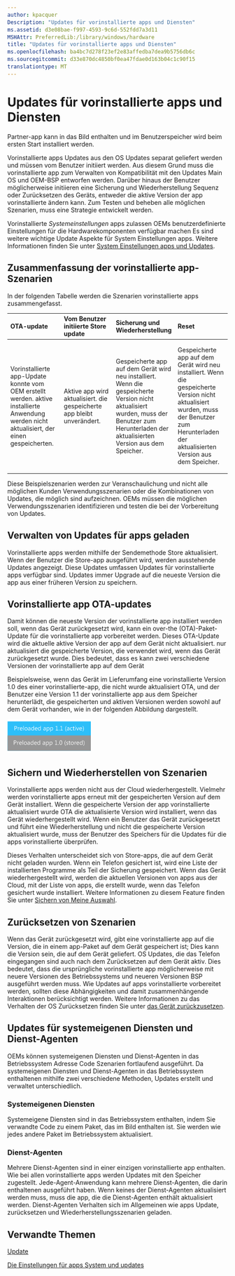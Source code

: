 ```yaml
---
author: kpacquer
Description: "Updates für vorinstallierte apps und Diensten"
ms.assetid: d3e08bae-f997-4593-9c6d-552fdd7a3d11
MSHAttr: PreferredLib:/library/windows/hardware
title: "Updates für vorinstallierte apps und Diensten"
ms.openlocfilehash: ba4bc7d278f23ef2e83affedba7dea9b5756db6c
ms.sourcegitcommit: d33e870dc4850bf0ea47fdae0d163b04c1c90f15
translationtype: MT
---
```

# <a name="updates-to-preloaded-apps-and-services"></a>Updates für vorinstallierte apps und Diensten


Partner-app kann in das Bild enthalten und im Benutzerspeicher wird beim ersten Start installiert werden.

Vorinstallierte apps Updates aus den OS Updates separat geliefert werden und müssen vom Benutzer initiiert werden. Aus diesem Grund muss die vorinstallierte app zum Verwalten von Kompatibilität mit den Updates Main OS und OEM-BSP entworfen werden. Darüber hinaus der Benutzer möglicherweise initiieren eine Sicherung und Wiederherstellung Sequenz oder Zurücksetzen des Geräts, entweder die aktive Version der app vorinstallierte ändern kann. Zum Testen und beheben alle möglichen Szenarien, muss eine Strategie entwickelt werden.

Vorinstallierte *Systemeinstellungen* apps zulassen OEMs benutzerdefinierte Einstellungen für die Hardwarekomponenten verfügbar machen Es sind weitere wichtige Update Aspekte für System Einstellungen apps. Weitere Informationen finden Sie unter [System Einstellungen apps und Updates](system-settings-apps-and-updates.md).

## <a name="span-idsummaryofpreloadedappscenariosspanspan-idsummaryofpreloadedappscenariosspanspan-idsummaryofpreloadedappscenariosspansummary-of-preloaded-app-scenarios"></a><span id="Summary_of_preloaded_app_scenarios"></span><span id="summary_of_preloaded_app_scenarios"></span><span id="SUMMARY_OF_PRELOADED_APP_SCENARIOS"></span>Zusammenfassung der vorinstallierte app-Szenarien


In der folgenden Tabelle werden die Szenarien vorinstallierte apps zusammengefasst.

<table>
<colgroup>
<col width="25%" />
<col width="25%" />
<col width="25%" />
<col width="25%" />
</colgroup>
<thead>
<tr class="header">
<th align="left">OTA-update</th>
<th align="left">Vom Benutzer initiierte Store update</th>
<th align="left">Sicherung und Wiederherstellung</th>
<th align="left">Reset</th>
</tr>
</thead>
<tbody>
<tr class="odd">
<td align="left"><p>Vorinstallierte app-Update konnte vom OEM erstellt werden. aktive installierte Anwendung werden nicht aktualisiert, der einen gespeicherten.</p></td>
<td align="left"><p>Aktive app wird aktualisiert. die gespeicherte app bleibt unverändert.</p></td>
<td align="left"><p>Gespeicherte app auf dem Gerät wird neu installiert. Wenn die gespeicherte Version nicht aktualisiert wurden, muss der Benutzer zum Herunterladen der aktualisierten Version aus dem Speicher.</p></td>
<td align="left"><p>Gespeicherte app auf dem Gerät wird neu installiert. Wenn die gespeicherte Version nicht aktualisiert wurden, muss der Benutzer zum Herunterladen der aktualisierten Version aus dem Speicher.</p></td>
</tr>
</tbody>
</table>

 

Diese Beispielszenarien werden zur Veranschaulichung und nicht alle möglichen Kunden Verwendungsszenarien oder die Kombinationen von Updates, die möglich sind aufzeichnen. OEMs müssen die möglichen Verwendungsszenarien identifizieren und testen die bei der Vorbereitung von Updates.

## <a name="span-idmanagingupdatestopreloadedappsspanspan-idmanagingupdatestopreloadedappsspanspan-idmanagingupdatestopreloadedappsspanmanaging-updates-to-preloaded-apps"></a><span id="Managing_updates_to_preloaded_apps"></span><span id="managing_updates_to_preloaded_apps"></span><span id="MANAGING_UPDATES_TO_PRELOADED_APPS"></span>Verwalten von Updates für apps geladen


Vorinstallierte apps werden mithilfe der Sendemethode Store aktualisiert. Wenn der Benutzer die Store-app ausgeführt wird, werden ausstehende Updates angezeigt. Diese Updates umfassen Updates für vorinstallierte apps verfügbar sind. Updates immer Upgrade auf die neueste Version die app aus einer früheren Version zu speichern.

## <a name="span-idpreloadedappotaupdatesspanspan-idpreloadedappotaupdatesspanspan-idpreloadedappotaupdatesspanpreloaded-app-ota-updates"></a><span id="Preloaded_app_OTA_updates"></span><span id="preloaded_app_ota_updates"></span><span id="PRELOADED_APP_OTA_UPDATES"></span>Vorinstallierte app OTA-updates


Damit können die neueste Version der vorinstallierte app installiert werden soll, wenn das Gerät zurückgesetzt wird, kann ein over-the (OTA)-Paket-Update für die vorinstallierte app vorbereitet werden. Dieses OTA-Update wird die aktuelle aktive Version der app auf dem Gerät nicht aktualisiert. nur aktualisiert die gespeicherte Version, die verwendet wird, wenn das Gerät zurückgesetzt wurde. Dies bedeutet, dass es kann zwei verschiedene Versionen der vorinstallierte app auf dem Gerät

Beispielsweise, wenn das Gerät im Lieferumfang eine vorinstallierte Version 1.0 des einer vorinstallierte-app, die nicht wurde aktualisiert OTA, und der Benutzer eine Version 1.1 der vorinstallierte app aus dem Speicher herunterlädt, die gespeicherten und aktiven Versionen werden sowohl auf dem Gerät vorhanden, wie in der folgenden Abbildung dargestellt.

![OEM\-vorab geladen\-app](images/oem-preloaded-app.png)

## <a name="span-idbackupandrestorescenariosspanspan-idbackupandrestorescenariosspanspan-idbackupandrestorescenariosspanbackup-and-restore-scenarios"></a><span id="Backup_and_restore_scenarios"></span><span id="backup_and_restore_scenarios"></span><span id="BACKUP_AND_RESTORE_SCENARIOS"></span>Sichern und Wiederherstellen von Szenarien


Vorinstallierte apps werden nicht aus der Cloud wiederhergestellt. Vielmehr werden vorinstallierte apps erneut mit der gespeicherten Version auf dem Gerät installiert. Wenn die gespeicherte Version der app vorinstallierte aktualisiert wurde OTA die aktualisierte Version wird installiert, wenn das Gerät wiederhergestellt wird. Wenn ein Benutzer das Gerät zurückgesetzt und führt eine Wiederherstellung und nicht die gespeicherte Version aktualisiert wurde, muss der Benutzer des Speichers für die Updates für die apps vorinstallierte überprüfen.

Dieses Verhalten unterscheidet sich von Store-apps, die auf dem Gerät nicht geladen wurden. Wenn ein Telefon gesichert ist, wird eine Liste der installierten Programme als Teil der Sicherung gespeichert. Wenn das Gerät wiederhergestellt wird, werden die aktuellen Versionen von apps aus der Cloud, mit der Liste von apps, die erstellt wurde, wenn das Telefon gesichert wurde installiert. Weitere Informationen zu diesem Feature finden Sie unter [Sichern von Meine Auswahl](http://go.microsoft.com/fwlink/p/?LinkId=331631).

## <a name="span-idresetscenariosspanspan-idresetscenariosspanspan-idresetscenariosspanreset-scenarios"></a><span id="Reset_scenarios"></span><span id="reset_scenarios"></span><span id="RESET_SCENARIOS"></span>Zurücksetzen von Szenarien


Wenn das Gerät zurückgesetzt wird, gibt eine vorinstallierte app auf die Version, die in einem app-Paket auf dem Gerät gespeichert ist; Dies kann die Version sein, die auf dem Gerät geliefert. OS Updates, die das Telefon eingegangen sind auch nach dem Zurücksetzen auf dem Gerät aktiv. Dies bedeutet, dass die ursprüngliche vorinstallierte app möglicherweise mit neuere Versionen des Betriebssystems und neueren Versionen BSP ausgeführt werden muss. Wie Updates auf apps vorinstallierte vorbereitet werden, sollten diese Abhängigkeiten und damit zusammenhängende Interaktionen berücksichtigt werden. Weitere Informationen zu das Verhalten der OS Zurücksetzen finden Sie unter [das Gerät zurückzusetzen](../../manufacture/mobile/resetting-a-phone-during-manufacturing.md).

## <a name="span-idupdatestonativeservicesandserviceagentsspanspan-idupdatestonativeservicesandserviceagentsspanspan-idupdatestonativeservicesandserviceagentsspanupdates-to-native-services-and-service-agents"></a><span id="Updates_to_native_services_and_service_agents"></span><span id="updates_to_native_services_and_service_agents"></span><span id="UPDATES_TO_NATIVE_SERVICES_AND_SERVICE_AGENTS"></span>Updates für systemeigenen Diensten und Dienst-Agenten


OEMs können systemeigenen Diensten und Dienst-Agenten in das Betriebssystem Adresse Code Szenarien fortlaufend ausgeführt. Da systemeigenen Diensten und Dienst-Agenten in das Betriebssystem enthaltenen mithilfe zwei verschiedene Methoden, Updates erstellt und verwaltet unterschiedlich.

### <a name="span-idnativeservicesspanspan-idnativeservicesspanspan-idnativeservicesspannative-services"></a><span id="Native_services"></span><span id="native_services"></span><span id="NATIVE_SERVICES"></span>Systemeigenen Diensten

Systemeigene Diensten sind in das Betriebssystem enthalten, indem Sie verwandte Code zu einem Paket, das im Bild enthalten ist. Sie werden wie jedes andere Paket im Betriebssystem aktualisiert.

### <a name="span-idserviceagentsspanspan-idserviceagentsspanspan-idserviceagentsspanservice-agents"></a><span id="Service_agents"></span><span id="service_agents"></span><span id="SERVICE_AGENTS"></span>Dienst-Agenten

Mehrere Dienst-Agenten sind in einer einzigen vorinstallierte app enthalten. Wie bei allen vorinstallierte apps werden Updates mit den Speicher zugestellt. Jede-Agent-Anwendung kann mehrere Dienst-Agenten, die darin enthaltenen ausgeführt haben. Wenn keines der Dienst-Agenten aktualisiert werden muss, muss die app, die die Dienst-Agenten enthält aktualisiert werden. Dienst-Agenten Verhalten sich im Allgemeinen wie apps Update, zurücksetzen und Wiederherstellungsszenarien geladen.

## <a name="span-idrelatedtopicsspanrelated-topics"></a><span id="related_topics"></span>Verwandte Themen

[Update](index.md)

[Die Einstellungen für apps System und updates](system-settings-apps-and-updates.md)

 

 


